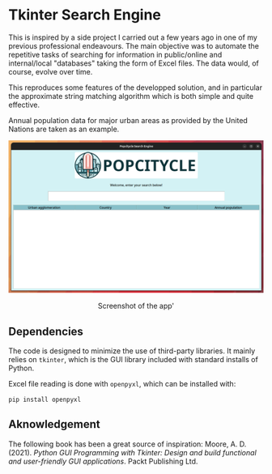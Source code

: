 # Tkinter Search Engine

This is inspired by a side project I carried out a few years ago in one of my previous professional endeavours. The main objective was to automate the repetitive tasks of searching for information in public/online and internal/local "databases" taking the form of Excel files. The data would, of course, evolve over time.

This reproduces some features of the developped solution, and in particular the approximate string matching algorithm which is both simple and quite effective.

Annual population data for major urban areas as provided by the United Nations are taken as an example.

<div align="center">
  <p><img src="docs/animated_example.gif"></p>
  <p>Screenshot of the app'</p>
</div>

## Dependencies

The code is designed to minimize the use of third-party libraries. It mainly relies on `tkinter`, which is the GUI library included with standard installs of Python.

Excel file reading is done with `openpyxl`, which can be installed with:
```
pip install openpyxl
```

## Aknowledgement

The following book has been a great source of inspiration: Moore, A. D. (2021). *Python GUI Programming with Tkinter: Design and build functional and user-friendly GUI applications*. Packt Publishing Ltd.
